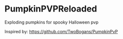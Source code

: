 # PumpkinPVPReloaded

Exploding pumpkins for spooky Halloween pvp

Inspired by: https://github.com/TwoBogans/PumpkinPvP
